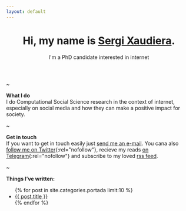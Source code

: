 ```yaml
---
layout: default
---
```

<header>
	<h1>Hi, my name is <a href="/">Sergi Xaudiera</a>.</h1>
	<aside>I'm a PhD candidate interested in internet</aside>
</header>

~

**What I do**  
I do Computational Social Science research in the context of internet, especially on social media and how they can make a positive impact for society.

~

**Get in touch**  
If you want to get in touch easily just [send me an e-mail](mailto:sergi@xaudiera.xyz). You cana also [follow me on Twitter](http://twitter.com/SergiXaudiera){:rel="nofollow"}, recieve my reads [on Telegram](https://t.me/readingx){:rel="nofollow"} and subscribe to my loved [rss feed](https://sergi.xaudiera.xyz/feed.xml).

~

**Things I’ve written:**
<ul>
  {% for post in site.categories.portada limit:10 %}
    <li>
      <a href="{{ post.url }}">{{ post.title }}</a> 
    </li>
  {% endfor %}
</ul>